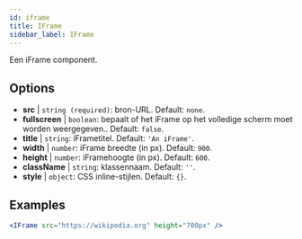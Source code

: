 ```yaml
---
id: iframe 
title: IFrame
sidebar_label: IFrame
---
```


Een iFrame component.

## Options

* __src__ | `string (required)`: bron-URL. Default: `none`.
* __fullscreen__ | `boolean`: bepaalt of het iFrame op het volledige scherm moet worden weergegeven.. Default: `false`.
* __title__ | `string`: iFrametitel. Default: `'An iFrame'`.
* __width__ | `number`: iFrame breedte (in px). Default: `900`.
* __height__ | `number`: iFramehoogte (in px). Default: `600`.
* __className__ | `string`: klassennaam. Default: `''`.
* __style__ | `object`: CSS inline-stijlen. Default: `{}`.


## Examples

```jsx live
<IFrame src="https://wikipedia.org" height="700px" />
``` 

